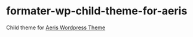 # formater-wp-child-theme-for-aeris
Child theme for [Aeris Wordpress Theme](https://github.com/aeris-data/aeris-wordpress-theme)
